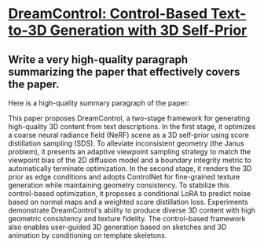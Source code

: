 # [DreamControl: Control-Based Text-to-3D Generation with 3D Self-Prior](https://arxiv.org/abs/2312.06439)

## Write a very high-quality paragraph summarizing the paper that effectively covers the paper.

 Here is a high-quality summary paragraph of the paper:

This paper proposes DreamControl, a two-stage framework for generating high-quality 3D content from text descriptions. In the first stage, it optimizes a coarse neural radiance field (NeRF) scene as a 3D self-prior using score distillation sampling (SDS). To alleviate inconsistent geometry (the Janus problem), it presents an adaptive viewpoint sampling strategy to match the viewpoint bias of the 2D diffusion model and a boundary integrity metric to automatically terminate optimization. In the second stage, it renders the 3D prior as edge conditions and adopts ControlNet for fine-grained texture generation while maintaining geometry consistency. To stabilize this control-based optimization, it proposes a conditional LoRA to predict noise based on normal maps and a weighted score distillation loss. Experiments demonstrate DreamControl's ability to produce diverse 3D content with high geometric consistency and texture fidelity. The control-based framework also enables user-guided 3D generation based on sketches and 3D animation by conditioning on template skeletons.
